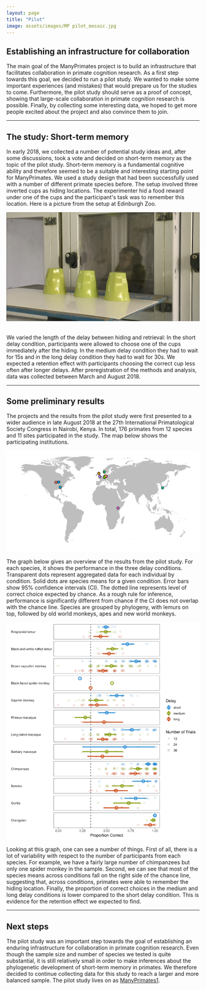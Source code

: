 ```yaml
---
layout: page
title: "Pilot"
image: assets/images/MP pilot_mosaic.jpg
---
```


## Establishing an infrastructure for collaboration

The main goal of the ManyPrimates project is to build an infrastructure that facilitates collaboration in primate cognition research. As a first step towards this goal, we decided to run a pilot study. We wanted to make some important experiences (and mistakes) that would prepare us for the studies to come. Furthermore, the pilot study should serve as a proof of concept, showing that large-scale collaboration in primate cognition research is possible. Finally, by collecting some interesting data, we hoped to get more people excited about the project and also convince them to join. 

***

## The study: Short-term memory

In early 2018, we collected a number of potential study ideas and, after some discussions, took a vote and decided on short-term memory as the topic of the pilot study. Short-term memory is a fundamental cognitive ability and therefore seemed to be a suitable and interesting starting point for ManyPrimates. We used a study design that had been successfully used with a number of different primate species before. The setup involved three inverted cups as hiding locations. The experimenter hid a food reward under one of the cups and the participant's task was to remember this location. Here is a picture from the setup at Edinburgh Zoo.

<div style="text-align:center"><img class="image" src="assets/images/pilot_setup.png" /></div><br/>

We varied the length of the delay between hiding and retrieval: In the short delay condition, participants were allowed to choose one of the cups immediately after the hiding. In the medium delay condition they had to wait for 15s and in the long delay condition they had to wait for 30s. We expected a retention effect with participants choosing the correct cup less often after longer delays. After preregistration of the methods and analysis, data was collected between March and August 2018.


***

## Some preliminary results

The projects and the results from the pilot study were first presented to a wider audience in late August 2018 at the 27th International Primatological Society Congress in Nairobi, Kenya. In total, 176 primates from 12 species and 11 sites participated in the study. The map below shows the participating institutions.

<div style="text-align:center"><img class="image" src ="assets/images/pilot_sites.png" /></div>

The graph below gives an overview of the results from the pilot study. For each species, it shows the performance in the three delay conditions. Transparent dots represent aggregated data for each individual by condition. Solid dots are species means for a given condition. Error bars show 95% confidence intervals (CI). The dotted line represents level of correct choice expected by chance. As a rough rule for inference, performance is significantly different from chance if the CI does not overlap with the chance line. Species are grouped by phylogeny, with lemurs on top, followed by old world monkeys, apes and new world monkeys.

<div style="text-align:center"><img class="image" src ="assets/images/pilot_results.png" /></div>

Looking at this graph, one can see a number of things. First of all, there is a lot of variability with respect to the number of participants from each species. For example, we have a fairly large number of chimpanzees but only one spider monkey in the sample. Second, we can see that most of the species means across conditions fall on the right side of the chance line, suggesting that, across conditions, primates were able to remember the hiding location. Finally, the proportion of correct choices in the medium and long delay conditions is lower compared to the short delay condition. This is evidence for the retention effect we expected to find.

***

## Next steps

The pilot study was an important step towards the goal of establishing an enduring infrastructure for collaboration in primate cognition research. Even though the sample size and number of species we tested is quite substantial, it is still relatively small in order to make inferences about the phylogenetic development of short-term memory in primates. We therefore decided to continue collecting data for this study to reach a larger and more balanced sample. The pilot study lives on as [ManyPrimates1](project1.html "ManyPrimates1"). 


